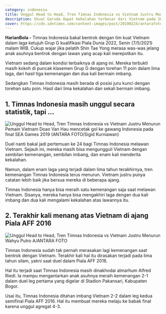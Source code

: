 ```yaml
---
category: indonesia
title: Unggul Head to Head, Tren Timnas Indonesia vs Vietnam Justru Menurun
description: Skuat Garuda dapat kekalahan terbesar dari Vietnam pada 2019
cover: https://cdn.idntimes.com/content-images/post/20190224/antarafoto-semifinal-indonesia-vietnam-240219-nym-1-d001a91e5d7650847c6bfcb04dd04719_600x400.jpg
---
```

**HarianBola -** Timnas Indonesia bakal bentrok dengan tim kuat Vietnam dalam laga ketujuh Grup G kualifikasi Piala Dunia 2022, Senin (7/5/2021) malam WIB. Cukup wajar jika pelatih Shin Tae Yong merasa was-was jelang anak asuhnya bentrok dengan lawan yang acap kali merepotkan itu.

Vietnam sedang dalam kondisi terbaiknya di ajang ini. Mereka terbukti masih kokoh di puncak klasemen Grup G dengan torehan 11 poin dalam lima laga, dari hasil tiga kemenangan dan dua kali bermain imbang. 

Sedangkan Timnas Indonesia masih berada di posisi juru kunci dengan torehan satu poin. Hasil dari lima kekalahan dan sekali bermain imbang.

## 1. Timnas Indonesia masih unggul secara statistik, tapi ...

![Unggul Head to Head, Tren Timnas Indonesia vs Vietnam Justru Menurun](https://cdn.idntimes.com/content-images/post/20191210/antarafoto-fina-timnas-u22-indonesia-melawan-vietnam-101219-sgd-1-a1eeda1b050d787feaeb9520d942c5f9.jpg)Pemain Vietnam Doao Van Hau mencetak gol ke gawang Indonesia pada final SEA Games 2019 (ANTARA FOTO/Sigid Kurniawan)

Duel nanti bakal jadi pertemuan ke 24 bagi Timnas Indonesia melawan Vietnam. Sejauh ini, mereka masih bisa mengungguli Vietnam dengan sembilan kemenangan, sembilan imbang, dan enam kali menderita kekalahan.

Namun, dalam enam laga yang terjadi dalam lima tahun terakhirnya, tren kemenangan Timnas Indonesia terus menurun. Vietnam justru punya catatan lebih baik jika bersua mereka di beberapa ajang. 

Timnas Indonesia hanya bisa meraih satu kemenangan saja saat melawan Vietnam. Sisanya, mereka hanya bisa mengakhiri laga dengan dua kali imbang dan dua kali mengalami kekalahan atas lawannya itu.

## 2. Terakhir kali menang atas Vietnam di ajang Piala AFF 2016

![Unggul Head to Head, Tren Timnas Indonesia vs Vietnam Justru Menurun](https://cdn.idntimes.com/content-images/post/20161221/antarafoto-jelang-final-putaran-kedua-piala-aff-161216-wpa-1-1482313948-38736-1de01b97fee847e13e530a8fe674e9af.jpg)Wahyu Putro A/ANTARA FOTO

Timnas Indonesia sudah tak pernah merasakan lagi kemenangan saat bentrok dengan Vietnam. Terakhir kali hal itu dirasakan terjadi pada lima tahun silam, yakni saat duel dalam Piala AFF 2016. 

Hal itu terjadi saat Timnas Indonesia masih dinakhodai almarhum Alfred Riedl. Ia mampu mengantarkan anak asuhnya meraih kemenangan 2-1 dalam duel leg pertama yang digelar di Stadion Pakansari, Kabupaten Bogor.

Usai itu, Timnas Indonesia ditahan imbang Vietnam 2-2 dalam leg kedua semifinal Piala AFF 2016. Hal itu membuat mereka melaju ke babak final karena unggul agregat 4-3.